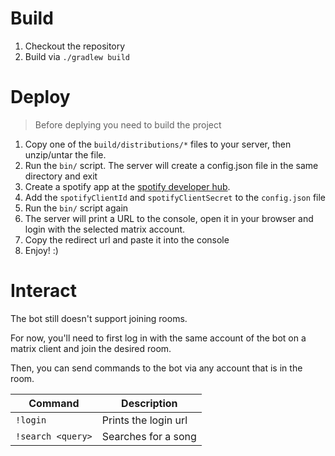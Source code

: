 # Build

1. Checkout the repository
2. Build via `./gradlew build`

# Deploy

> Before deplying you need to build the project

1. Copy one of the `build/distributions/*` files to your server, then unzip/untar the file.
2. Run the `bin/` script. The server will create a config.json file in the same directory and exit
3. Create a spotify app at the [spotify developer hub](https://developer.spotify.com/dashboard/applications).
4. Add
   the `spotifyClientId` and `spotifyClientSecret` to the `config.json` file
5. Run the `bin/` script again
6. The server will print a URL to the console, open it in your browser and login with the selected matrix account.
7. Copy the redirect url and paste it into the console
8. Enjoy! :)

# Interact

The bot still doesn't support joining rooms.

For now, you'll need to first log in with the same account of the bot on a matrix client and join the desired room.

Then, you can send commands to the bot via any account that is in the room.

| Command           | Description          |
|-------------------|----------------------|
| `!login`          | Prints the login url |
| `!search <query>` | Searches for a song  |